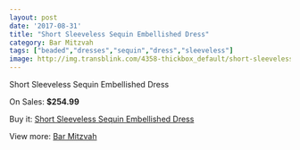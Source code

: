 ```yaml
---
layout: post
date: '2017-08-31'
title: "Short Sleeveless Sequin Embellished Dress"
category: Bar Mitzvah
tags: ["beaded","dresses","sequin","dress","sleeveless"]
image: http://img.transblink.com/4358-thickbox_default/short-sleeveless-sequin-embellished-dress.jpg
---
```

Short Sleeveless Sequin Embellished Dress

On Sales: **$254.99**
<a href="https://www.transblink.com/en/bar-mitzvah/1370-short-sleeveless-sequin-embellished-dress.html"><amp-img layout="responsive" width="600" height="600" src="//img.transblink.com/4358-thickbox_default/short-sleeveless-sequin-embellished-dress.jpg" alt="Short Sleeveless Sequin Embellished Dress 0" /></a>
<a href="https://www.transblink.com/en/bar-mitzvah/1370-short-sleeveless-sequin-embellished-dress.html"><amp-img layout="responsive" width="600" height="600" src="//img.transblink.com/4360-thickbox_default/short-sleeveless-sequin-embellished-dress.jpg" alt="Short Sleeveless Sequin Embellished Dress 1" /></a>
<a href="https://www.transblink.com/en/bar-mitzvah/1370-short-sleeveless-sequin-embellished-dress.html"><amp-img layout="responsive" width="600" height="600" src="//img.transblink.com/4359-thickbox_default/short-sleeveless-sequin-embellished-dress.jpg" alt="Short Sleeveless Sequin Embellished Dress 2" /></a>

Buy it: [Short Sleeveless Sequin Embellished Dress](https://www.transblink.com/en/bar-mitzvah/1370-short-sleeveless-sequin-embellished-dress.html "Short Sleeveless Sequin Embellished Dress")

View more: [Bar Mitzvah](https://www.transblink.com/en/2-bar-mitzvah "Bar Mitzvah")